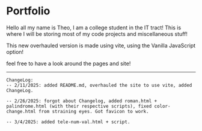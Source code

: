 # Portfolio
Hello all my name is Theo, I am a college student in the IT tract! This is where I will be storing most of my code projects and miscellaneous stuff!

This new overhauled version is made using vite, using the Vanilla JavaScript option!

feel free to have a look around the pages and site!

---

    ChangeLog:
    -- 2/11/2025: added README.md, overhauled the site to use vite, added ChangeLog.

    -- 2/26/2025: forgot about Changelog, added roman.html + palindrome.html (with their respective scripts), fixed color-change.html from straining eyes. Got favicon to work.

    -- 3/4/2025: added tele-num-val.html + script.